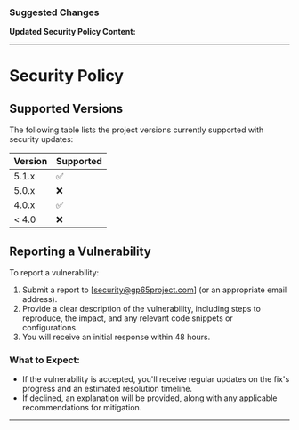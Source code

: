 ### Suggested Changes  

**Updated Security Policy Content:**  

---

# Security Policy  

## Supported Versions  

The following table lists the project versions currently supported with security updates:  

| Version | Supported |  
|---------|-----------|  
| 5.1.x   | ✅         |  
| 5.0.x   | ❌         | 
| 4.0.x   | ✅         |  
| < 4.0   | ❌         |  

## Reporting a Vulnerability  

To report a vulnerability:  
1. Submit a report to [security@gp65project.com] (or an appropriate email address).  
2. Provide a clear description of the vulnerability, including steps to reproduce, the impact, and any relevant code snippets or configurations.  
3. You will receive an initial response within 48 hours.  

### What to Expect:  
- If the vulnerability is accepted, you'll receive regular updates on the fix's progress and an estimated resolution timeline.  
- If declined, an explanation will be provided, along with any applicable recommendations for mitigation.  

---
